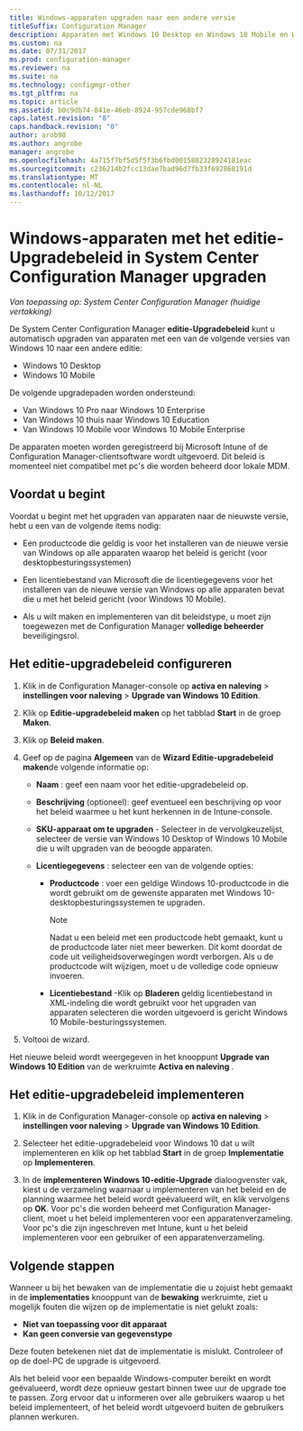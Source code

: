 ```yaml
---
title: Windows-apparaten upgraden naar een andere versie
titleSuffix: Configuration Manager
description: Apparaten met Windows 10 Desktop en Windows 10 Mobile en Windows 10 Holographic naar een andere editie met Configuration Manager automatisch bijgewerkt.
ms.custom: na
ms.date: 07/31/2017
ms.prod: configuration-manager
ms.reviewer: na
ms.suite: na
ms.technology: configmgr-other
ms.tgt_pltfrm: na
ms.topic: article
ms.assetid: b0c9db74-841e-46eb-8924-957cde968bf7
caps.latest.revision: "8"
caps.handback.revision: "0"
author: arob98
ms.author: angrobe
manager: angrobe
ms.openlocfilehash: 4a715f7bf5d5f5f3b6fbd0015882328924181eac
ms.sourcegitcommit: c236214b2fcc13dae7bad96d7fb33f692868191d
ms.translationtype: MT
ms.contentlocale: nl-NL
ms.lasthandoff: 10/12/2017
---
```

# <a name="upgrade-windows-devices-with-the-edition-upgrade-policy-in-system-center-configuration-manager"></a>Windows-apparaten met het editie-Upgradebeleid in System Center Configuration Manager upgraden

*Van toepassing op: System Center Configuration Manager (huidige vertakking)*


De System Center Configuration Manager **editie-Upgradebeleid** kunt u automatisch upgraden van apparaten met een van de volgende versies van Windows 10 naar een andere editie:

- Windows 10 Desktop
- Windows 10 Mobile
<!-- - Windows 10 Holographic -->

De volgende upgradepaden worden ondersteund:

- Van Windows 10 Pro naar Windows 10 Enterprise
- Van Windows 10 thuis naar Windows 10 Education
- Van Windows 10 Mobile voor Windows 10 Mobile Enterprise
<!-- - From Windows 10 Holographic Pro to Windows 10 Holographic Enterprise -->

De apparaten moeten worden geregistreerd bij Microsoft Intune of de Configuration Manager-clientsoftware wordt uitgevoerd. Dit beleid is momenteel niet compatibel met pc's die worden beheerd door lokale MDM.

## <a name="before-you-start"></a>Voordat u begint  
 Voordat u begint met het upgraden van apparaten naar de nieuwste versie, hebt u een van de volgende items nodig:  

-   Een productcode die geldig is voor het installeren van de nieuwe versie van Windows op alle apparaten waarop het beleid is gericht (voor desktopbesturingssystemen)  

-   Een licentiebestand van Microsoft die de licentiegegevens voor het installeren van de nieuwe versie van Windows op alle apparaten bevat die u met het beleid gericht (voor Windows 10 Mobile<!-- and Windows 10 Holographic-->).

- Als u wilt maken en implementeren van dit beleidstype, u moet zijn toegewezen met de Configuration Manager **volledige beheerder** beveiligingsrol.

## <a name="configure-the-edition-upgrade-policy"></a>Het editie-upgradebeleid configureren  

1.  Klik in de Configuration Manager-console op **activa en naleving** > **instellingen voor naleving** > **Upgrade van Windows 10 Edition**.  

3.  Klik op **Editie-upgradebeleid maken** op het tabblad **Start** in de groep **Maken**.  

4.  Klik op **Beleid maken**.  

5.  Geef op de pagina **Algemeen** van de **Wizard Editie-upgradebeleid maken**de volgende informatie op:  

    -   **Naam** : geef een naam voor het editie-upgradebeleid op.  

    -   **Beschrijving** (optioneel): geef eventueel een beschrijving op voor het beleid waarmee u het kunt herkennen in de Intune-console.  

    -   **SKU-apparaat om te upgraden** - Selecteer in de vervolgkeuzelijst, selecteer de versie van Windows 10 Desktop <!-- Windows 10 Holographic,--> of Windows 10 Mobile die u wilt upgraden van de beoogde apparaten.  

    -   **Licentiegegevens** : selecteer een van de volgende opties:  

        -   **Productcode** : voer een geldige Windows 10-productcode in die wordt gebruikt om de gewenste apparaten met Windows 10-desktopbesturingssystemen te upgraden.  

            > [!NOTE]  
            >  Nadat u een beleid met een productcode hebt gemaakt, kunt u de productcode later niet meer bewerken. Dit komt doordat de code uit veiligheidsoverwegingen wordt verborgen. Als u de productcode wilt wijzigen, moet u de volledige code opnieuw invoeren.  

        -   **Licentiebestand** -Klik op **Bladeren** geldig licentiebestand in XML-indeling die wordt gebruikt voor het upgraden van apparaten selecteren die worden uitgevoerd is gericht <!--Windows 10 Holographic and -->Windows 10 Mobile-besturingssystemen.  

6.  Voltooi de wizard.  

Het nieuwe beleid wordt weergegeven in het knooppunt **Upgrade van Windows 10 Edition** van de werkruimte **Activa en naleving** .  

## <a name="deploy-the-edition-upgrade-policy"></a>Het editie-upgradebeleid implementeren  

1.  Klik in de Configuration Manager-console op **activa en naleving** > **instellingen voor naleving** > **Upgrade van Windows 10 Edition**.  

3.  Selecteer het editie-upgradebeleid voor Windows 10 dat u wilt implementeren en klik op het tabblad **Start** in de groep **Implementatie** op **Implementeren**.  

4.  In de **implementeren Windows 10-editie-Upgrade** dialoogvenster vak, kiest u de verzameling waarnaar u implementeren van het beleid en de planning waarmee het beleid wordt geëvalueerd wilt, en klik vervolgens op **OK**. Voor pc's die worden beheerd met Configuration Manager-client, moet u het beleid implementeren voor een apparatenverzameling. Voor pc's die zijn ingeschreven met Intune, kunt u het beleid implementeren voor een gebruiker of een apparatenverzameling. 



## <a name="next-steps"></a>Volgende stappen

Wanneer u bij het bewaken van de implementatie die u zojuist hebt gemaakt in de **implementaties** knooppunt van de **bewaking** werkruimte, ziet u mogelijk fouten die wijzen op de implementatie is niet gelukt zoals:
- **Niet van toepassing voor dit apparaat**
- **Kan geen conversie van gegevenstype**

Deze fouten betekenen niet dat de implementatie is mislukt. Controleer of op de doel-PC de upgrade is uitgevoerd.

Als het beleid voor een bepaalde Windows-computer bereikt en wordt geëvalueerd, wordt deze opnieuw gestart binnen twee uur de upgrade toe te passen. Zorg ervoor dat u informeren over alle gebruikers waarop u het beleid implementeert, of het beleid wordt uitgevoerd buiten de gebruikers plannen werkuren.
